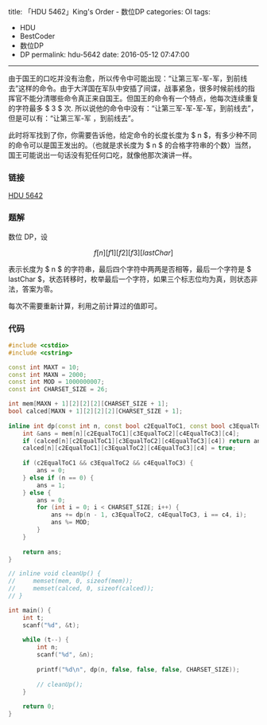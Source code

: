 title: 「HDU 5462」King's Order - 数位DP
categories: OI
tags: 
  - HDU
  - BestCoder
  - 数位DP
  - DP
permalink: hdu-5642
date: 2016-05-12 07:47:00
---

由于国王的口吃并没有治愈，所以传令中可能出现：“让第三军-军-军，到前线去”这样的命令。由于大洋国在军队中安插了间谍，战事紧急，很多时候前线的指挥官不能分清哪些命令真正来自国王。但国王的命令有一个特点，他每次连续重复的字符最多 $ 3 $ 次. 所以说他的命令中没有：“让第三军-军-军-军，到前线去”，但是可以有：“让第三军-军 ，到前线去”。

此时将军找到了你，你需要告诉他，给定命令的长度长度为 $ n $，有多少种不同的命令可以是国王发出的。（也就是求长度为 $ n $ 的合格字符串的个数）当然，国王可能说出一句话没有犯任何口吃，就像他那次演讲一样。

<!-- more -->

### 链接
[HDU 5642](http://acm.hdu.edu.cn/showproblem.php?pid=5642)

### 题解
数位 DP，设

$$ f[n][f1][f2][f3][lastChar] $$

表示长度为 $ n $ 的字符串，最后四个字符中两两是否相等，最后一个字符是 $ lastChar $，状态转移时，枚举最后一个字符，如果三个标志位均为真，则状态非法，答案为零。

每次不需要重新计算，利用之前计算过的值即可。

### 代码
```c++
#include <cstdio>
#include <cstring>

const int MAXT = 10;
const int MAXN = 2000;
const int MOD = 1000000007;
const int CHARSET_SIZE = 26;

int mem[MAXN + 1][2][2][2][CHARSET_SIZE + 1];
bool calced[MAXN + 1][2][2][2][CHARSET_SIZE + 1];
    
inline int dp(const int n, const bool c2EqualToC1, const bool c3EqualToC2, const bool c4EqualToC3, const int c4) {
    int &ans = mem[n][c2EqualToC1][c3EqualToC2][c4EqualToC3][c4];
    if (calced[n][c2EqualToC1][c3EqualToC2][c4EqualToC3][c4]) return ans;
    calced[n][c2EqualToC1][c3EqualToC2][c4EqualToC3][c4] = true;
    
    if (c2EqualToC1 && c3EqualToC2 && c4EqualToC3) {
        ans = 0;
    } else if (n == 0) {
        ans = 1;
    } else {
        ans = 0;
        for (int i = 0; i < CHARSET_SIZE; i++) {
            ans += dp(n - 1, c3EqualToC2, c4EqualToC3, i == c4, i);
            ans %= MOD;
        }
    }
    
    return ans;
}

// inline void cleanUp() {
//     memset(mem, 0, sizeof(mem));
//     memset(calced, 0, sizeof(calced));
// }

int main() {
    int t;
    scanf("%d", &t);
    
    while (t--) {
        int n;
        scanf("%d", &n);
        
        printf("%d\n", dp(n, false, false, false, CHARSET_SIZE));
        
        // cleanUp();
    }
    
    return 0;
}
```
